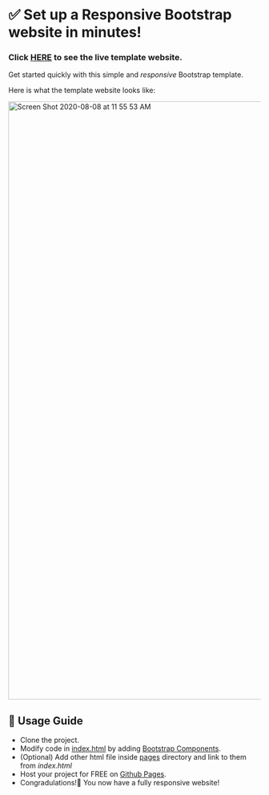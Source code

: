 # ✅ Set up a Responsive Bootstrap website in minutes!

### Click [HERE](https://amirnaghibi.github.io/BootstrapTemplate/) to see the live template website.

Get started quickly with this simple and *responsive* Bootstrap template.

Here is what the template website looks like:
<br> 

<img width="1193" alt="Screen Shot 2020-08-08 at 11 55 53 AM" src="https://user-images.githubusercontent.com/20001191/89717895-986b7d80-d96f-11ea-872d-81f9cfdbbd55.png">


## 🧭 Usage Guide
- Clone the project.
- Modify code in [index.html](./index.html) by adding [Bootstrap Components](https://getbootstrap.com/docs/4.5/components).
- (Optional) Add other html file inside [pages](./pages) directory and link to them from *index.html*
- Host your project for FREE on [Github Pages](https://pages.github.com/).
- Congradulations!🎉 You now have a fully responsive website!
